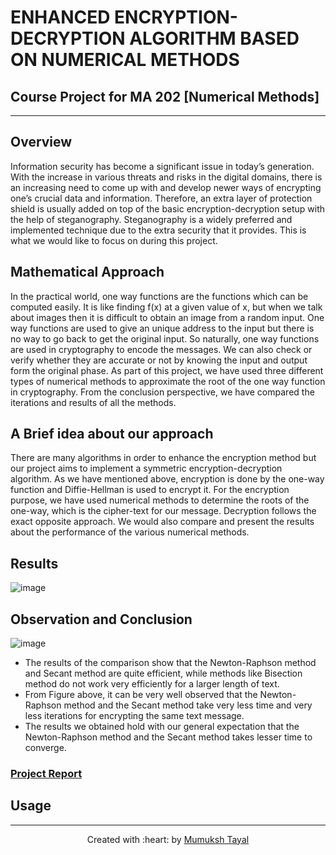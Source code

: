 # ENHANCED ENCRYPTION-DECRYPTION ALGORITHM BASED ON NUMERICAL METHODS

## Course Project for MA 202 [Numerical Methods]

***

## Overview

Information security has become a significant issue in today’s generation. With the increase in various threats and risks in the digital domains, there is an increasing need to come up with and develop newer ways of encrypting one’s crucial data and information. Therefore, an extra layer of protection shield is usually added on top of the basic encryption-decryption setup with the help of steganography. Steganography is a widely preferred and implemented technique due to the extra security that it provides. This is what we would like to focus on during this project.

## Mathematical Approach
In the practical world, one way functions are the functions which can be computed easily. It is like finding f(x) at a given value of x, but when we talk about images then it is difficult to obtain an image from a random input. One way functions are used to give an unique address to the input but there is no way to go back to get the original input. So naturally, one way functions are used in cryptography to encode the messages.
We can also check or verify whether they are accurate or not by knowing the input and output form the original phase. As part of this project, we have used three different types of numerical methods to approximate the root of the one way function in cryptography. From the conclusion perspective, we have compared the iterations and results of all the methods.

## A Brief idea about our approach

There are many algorithms in order to enhance the encryption method but our project aims to implement a symmetric encryption-decryption algorithm. As we have mentioned above, encryption is done by the one-way function and Diffie-Hellman is used to encrypt it.
For the encryption purpose, we have used numerical methods to determine the roots of the one-way, which is the cipher-text for our message. Decryption follows the exact opposite approach. We would also compare and present the results about the performance of the various numerical methods. 

## Results

![image](https://user-images.githubusercontent.com/72244706/167375616-b6afbc68-bfa0-438f-ba9b-ca3458d83bcd.png)


## Observation and Conclusion 

![image](https://user-images.githubusercontent.com/72244706/167375711-f3baf218-e97d-40b4-8fff-d4542aa237b7.png)
- The results of the comparison show that the Newton-Raphson method and Secant method are quite efficient, while methods like Bisection method do not work very efficiently for a larger length of text.
- From Figure above, it can be very well observed that the Newton-Raphson method and the Secant method take very less time and very less iterations for encrypting the same text message.
- The results we obtained hold with our general expectation that the Newton-Raphson method and the Secant method takes lesser time to converge.


### [Project Report](https://github.com/MumukshTayal/Enhanced_Encryption_Decryption/blob/main/Report.pdf)

## Usage



***

<p align='center'>Created with :heart: by <a href="https://github.com/MumukshTayal">Mumuksh Tayal</a></p>
